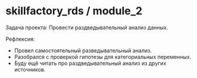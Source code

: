# skillfactory_rds / module_2
Задача проекта: Провести раздведывательный анализ данных.

Рефлексия:
- Провел самостоятельный разведывательный анализ.
- Разобрался с проверкой гипотезы для категориальных переменных.
- Буду ещё читать про раздведывательный анализ из других источников.
